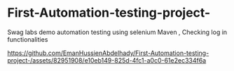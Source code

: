 # First-Automation-testing-project-
Swag labs demo automation testing using selenium Maven , Checking log in functionalities 


https://github.com/EmanHussienAbdelhady/First-Automation-testing-project-/assets/82951908/e10eb149-825d-4fc1-a0c0-61e2ec334f6a

